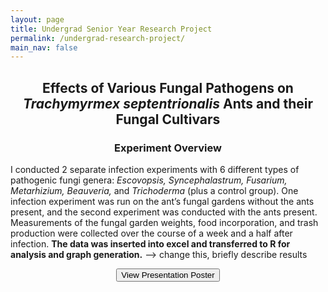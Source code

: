 ```yaml
---
layout: page
title: Undergrad Senior Year Research Project
permalink: /undergrad-research-project/
main_nav: false
---
```


<h2><p style="text-align: center;">Effects of Various Fungal Pathogens on <i>Trachymyrmex septentrionalis</i> Ants and their Fungal Cultivars</p></h2>

<h3><p style="text-align: center;">Experiment Overview</p></h3>

I conducted 2 separate infection experiments with 6 different types of pathogenic fungi genera: _Escovopsis, Syncephalastrum, Fusarium, Metarhizium, Beauveria,_ and _Trichoderma_ (plus a control group). One infection experiment was run on the ant’s fungal gardens without the ants present, and the second experiment was conducted with the ants present. Measurements of the fungal garden weights, food incorporation, and trash production were collected over the course of a week and a half after infection. **The data was inserted into excel and transferred to R for analysis and graph generation.** --> change this, briefly describe results

<p style="text-align: center;">
<button onclick="location.href='/assets/pdfs/poster-presentation.pdf'" type="button">
        View Presentation Poster</button>
        </p>